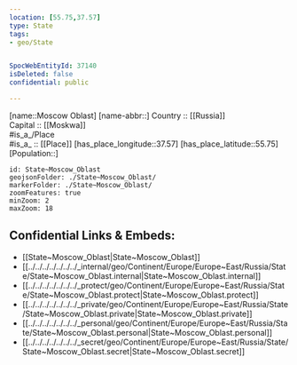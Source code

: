 ```yaml
---
location: [55.75,37.57] 
type: State
tags:
- geo/State


SpocWebEntityId: 37140
isDeleted: false
confidential: public

---
```

[name::Moscow Oblast] 
[name-abbr::] 
Country :: [[Russia]]  
Capital :: [[Moskwa]]  
#is_a_/Place  
#is_a_ :: [[Place]] 
[has_place_longitude::37.57] 
[has_place_latitude::55.75] 
[Population::] 



```leaflet
id: State~Moscow_Oblast
geojsonFolder: ./State~Moscow_Oblast/
markerFolder: ./State~Moscow_Oblast/
zoomFeatures: true 
minZoom: 2 
maxZoom: 18
```


## Confidential Links & Embeds: 
- [[State~Moscow_Oblast|State~Moscow_Oblast]]  
- [[../../../../../../../_internal/geo/Continent/Europe/Europe~East/Russia/State/State~Moscow_Oblast.internal|State~Moscow_Oblast.internal]] 
- [[../../../../../../../_protect/geo/Continent/Europe/Europe~East/Russia/State/State~Moscow_Oblast.protect|State~Moscow_Oblast.protect]] 
- [[../../../../../../../_private/geo/Continent/Europe/Europe~East/Russia/State/State~Moscow_Oblast.private|State~Moscow_Oblast.private]] 
- [[../../../../../../../_personal/geo/Continent/Europe/Europe~East/Russia/State/State~Moscow_Oblast.personal|State~Moscow_Oblast.personal]] 
- [[../../../../../../../_secret/geo/Continent/Europe/Europe~East/Russia/State/State~Moscow_Oblast.secret|State~Moscow_Oblast.secret]] 
